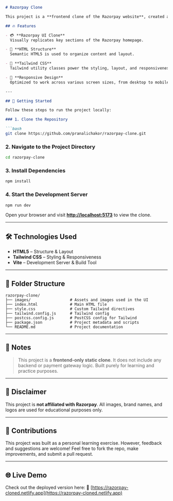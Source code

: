 

````markdown
# Razorpay Clone

This project is a **frontend clone of the Razorpay website**, created as part of a web development bootcamp. It replicates the layout and visual design of the original Razorpay homepage using **HTML5** and **Tailwind CSS**.

## 🔥 Features

- 💳 **Razorpay UI Clone**  
  Visually replicates key sections of the Razorpay homepage.

- 📐 **HTML Structure**  
  Semantic HTML5 is used to organize content and layout.

- 🎨 **Tailwind CSS**  
  Tailwind utility classes power the styling, layout, and responsiveness.

- 📱 **Responsive Design**  
  Optimized to work across various screen sizes, from desktop to mobile.

---

## 🚀 Getting Started

Follow these steps to run the project locally:

### 1. Clone the Repository

```bash
git clone https://github.com/pranalichakor/razorpay-clone.git
````

### 2. Navigate to the Project Directory

```bash
cd razorpay-clone
```

### 3. Install Dependencies

```bash
npm install
```

### 4. Start the Development Server

```bash
npm run dev
```

Open your browser and visit **[http://localhost:5173](http://localhost:5173)** to view the clone.

---

## 🛠 Technologies Used

* **HTML5** – Structure & Layout
* **Tailwind CSS** – Styling & Responsiveness
* **Vite** – Development Server & Build Tool

---

## 📁 Folder Structure

```
razorpay-clone/
├── images/                 # Assets and images used in the UI
├── index.html              # Main HTML file
├── style.css               # Custom Tailwind directives
├── tailwind.config.js      # Tailwind config
├── postcss.config.js       # PostCSS config for Tailwind
├── package.json            # Project metadata and scripts
└── README.md               # Project documentation
```

---

## 📝 Notes

> This project is a **frontend-only static clone**. It does not include any backend or payment gateway logic. Built purely for learning and practice purposes.

---

## 📌 Disclaimer

This project is **not affiliated with Razorpay**. All images, brand names, and logos are used for educational purposes only.

---

## 🤝 Contributions

This project was built as a personal learning exercise. However, feedback and suggestions are welcome! Feel free to fork the repo, make improvements, and submit a pull request.

---

## 🌐 Live Demo

Check out the deployed version here:
🔗 [https://razorpay-cloned.netlify.app](https://razorpay-cloned.netlify.app)

````


